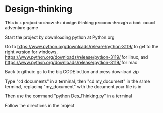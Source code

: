 # Design-thinking
This is a project to show the design thinking procces through a text-based-adventure game

Start the project by downloading python at Python.org

Go to https://www.python.org/downloads/release/python-3119/ to get to the right version for windows, https://www.python.org/downloads/release/python-3119/ for linux, and https://www.python.org/downloads/release/python-3119/ for mac

Back to github: go to the big CODE button and press download zip

Type "cd documents" in a terminal, then "cd my_document" in the same terminal, replacing "my_document" with the document your file is in

Then use the command "python Des_Thinking.py" in a terminal

Follow the directions in the project
